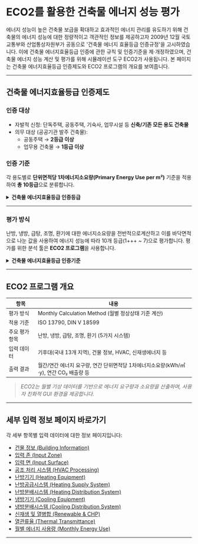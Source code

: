 # ECO2를 활용한 건축물 에너지 성능 평가
에너지 성능이 높은 건축물 보급을 확대하고 효과적인 에너지 관리를 유도하기 위해 건축물의 에너지 성능에 대한 정량적이고 객관적인 정보를 제공하고자 2009년 12월 국토교통부와 산업통상자원부가 공동으로 '건축물 에너지 효율등급 인증규정'을 고시하였습니다. 이에 건축물 에너지효율등급 인증에 관한 규칙 및 인증기준을 제·개정하였으며, 건축물 에너지 성능 계산 및 평가를 위해 시뮬레이션 도구 ECO2가 사용됩니다. 본 페이지는 건축물 에너지효율등급 인증제도와 ECO2 프로그램의 개요를 보여줍니다. 

---
## 건축물 에너지효율등급 인증제도

### 인증 대상
- 자발적 신청: 단독주택, 공동주택, 기숙사, 업무시설 등 **신축/기존 모든 용도 건축물**
- 의무 대상 (공공기관 발주 건축물):  
  - 공동주택 → **2등급 이상**  
  - 업무용 건축물 → **1등급 이상** 

### 인증 기준

각 용도별로 **단위면적당 1차에너지소요량(Primary Energy Use per m²)** 기준을 적용하여 **총 10등급**으로 분류합니다. 

<details>
<summary><strong>건축물 에너지효율등급 인증등급</strong></summary>

<br/>

<table>
  <thead>
    <tr>
      <th>등급</th>
      <th>주거용 (kWh/㎡·y)</th>
      <th>주거용 외 (kWh/㎡·y)</th>
    </tr>
  </thead>
  <tbody>
    <tr><td>1+++</td><td>60 미만</td><td>80 미만</td></tr>
    <tr><td>1++</td><td>60 이상 90 미만</td><td>80 이상 140 미만</td></tr>
    <tr><td>1+</td><td>90 이상 120 미만</td><td>140 이상 200 미만</td></tr>
    <tr><td>1</td><td>120 이상 150 미만</td><td>200 이상 260 미만</td></tr>
    <tr><td>2</td><td>150 이상 190 미만</td><td>260 이상 320 미만</td></tr>
    <tr><td>3</td><td>190 이상 230 미만</td><td>320 이상 380 미만</td></tr>
    <tr><td>4</td><td>230 이상 270 미만</td><td>380 이상 450 미만</td></tr>
    <tr><td>5</td><td>270 이상 320 미만</td><td>450 이상 520 미만</td></tr>
    <tr><td>6</td><td>320 이상 370 미만</td><td>520 이상 610 미만</td></tr>
    <tr><td>7</td><td>370 이상 420 미만</td><td>610 이상 700 미만</td></tr>
  </tbody>
</table>

<br/>

<ul>
  <li>※ 주거용 건축물: 단독주택 및 공동주택(기숙사 제외)</li>
  <li>※ 기준 초과 시 "등외" 처리</li>
  <li>※ 기준에는 용도별 보정계수 적용됨</li>
</ul>

</details>



---
### 평가 방식

난방, 냉방, 급탕, 조명, 환기에 대한 에너지소요량을 전반적으로계산하고 이를 바닥면적으로 나눈 값을 사용하여 에너지 성능에 따라 10개 등급(1+++ ~ 7)으로 평가합니다. 평가를 위한 분석 툴은 **ECO2 프로그램**을 사용합니다. 

<details>
<summary><strong>건축물 에너지효율등급 인증기준</strong></summary>

<center>
  <img src="./../_images/table_2.1.1_1.png" style="max-width: 40%;" alt="table_2.1.1_1">
</center>

$$
\text{단위면적당 1차 에너지 소요량} =
\frac{\text{난방에너지소요량}}{\text{난방이 요구되는 공간의 바닥면적}} +
\frac{\text{냉방에너지소요량}}{\text{냉방이 요구되는 공간의 바닥면적}} +
\frac{\text{급탕에너지소요량}}{\text{급탕이 요구되는 공간의 바닥면적}} +
\frac{\text{조명에너지소요량}}{\text{조명이 요구되는 공간의 바닥면적}} +
\frac{\text{환기에너지소요량}}{\text{환기가 요구되는 공간의 바닥면적}}
$$

$$
\begin{array}{l}
\text{단위면적당 1차 에너지 소요량} = \\
\quad \frac{\text{난방에너지소요량}}{\text{난방이 요구되는 공간의 바닥면적}} \\
+ \frac{\text{냉방에너지소요량}}{\text{냉방이 요구되는 공간의 바닥면적}} \\
+ \frac{\text{급탕에너지소요량}}{\text{급탕이 요구되는 공간의 바닥면적}} \\
+ \frac{\text{조명에너지소요량}}{\text{조명이 요구되는 공간의 바닥면적}} \\
+ \frac{\text{환기에너지소요량}}{\text{환기가 요구되는 공간의 바닥면적}}
\end{array}
$$


> ※ 냉방설비가 없는 주거용 건축물(단독주택 및 기숙사를 제외한 공동주택)의 경우 냉방 평가 항목 제외  
> ※ 단위면적당 1차에너지소요량 = 단위면적당 에너지소요량 $\times$ 1차에너지환산계수  

</details>

---

## ECO2 프로그램 개요

| 항목 | 내용 |
|------|------|
| 평가 방식 | Monthly Calculation Method (월별 정상상태 기준 계산) |
| 적용 기준 | ISO 13790, DIN V 18599 |
| 주요 평가 항목 | 난방, 냉방, 급탕, 조명, 환기 (5가지 시스템) |
| 입력 데이터 | 기후대(국내 13개 지역), 건물 정보, HVAC, 신재생에너지 등 |
| 출력 결과 | 월간/연간 에너지 요구량, 연간 단위면적당 1차에너지소요량(kWh/㎡·y), 연간 CO₂ 배출량 등 |

> *ECO2는 월별 기상 데이터를 기반으로 에너지 요구량과 소요량을 산출하며, 사용자 친화적 GUI 환경을 제공합니다.*

---



## 세부 입력 정보 페이지 바로가기

각 세부 항목별 입력 데이터에 대한 정보 페이지입니다:

- [건물 정보 (Building Information)](./01_building_info.md)
- [입력 존 (Input Zone)](./02_input_zone.md)
- [입력 면 (Input Surface)](./03_input_surface.md)
- [공조 처리 시스템 (HVAC Processing)](./04_hvac_processing.md)
- [난방기기 (Heating Equipment)](./05_heating_equip.md)
- [난방공급시스템 (Heating Supply System)](./06_heating_supply.md)
- [난방분배시스템 (Heating Distribution System)](./07_heating_distribution.md)
- [냉방기기 (Cooling Equipment)](./08_cooling_equip.md)
- [냉방분배시스템 (Cooling Distribution System)](./09_cooling_distribution.md)
- [신재생 및 열병합 (Renewable & CHP)](./10_renewable_chp.md)
- [열관류율 (Thermal Transmittance)](./11_thermal_transmittance.md)
- [월별 에너지 사용량 (Monthly Energy Use)](./12_monthly_energy_use.md)

---

> 

